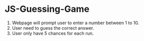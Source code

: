 # JS-Guessing-Game
1) Webpage will prompt user to enter a number between 1 to 10.
2) User need to guess the correct answer.
3) User only have 5 chances for each run.

